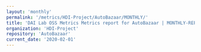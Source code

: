 ```yaml
---
layout: 'monthly'
permalink: '/metrics/HDI-Project/AutoBazaar/MONTHLY/'
title: 'DAI Lab OSS Metrics Metrics report for AutoBazaar | MONTHLY-REPORT-2020-02-01'
organization: 'HDI-Project'
repository: 'AutoBazaar'
current_date: '2020-02-01'
---
```

